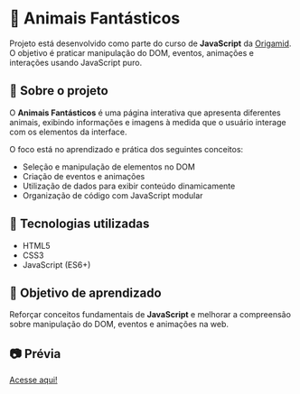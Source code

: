 # 🐾 Animais Fantásticos

Projeto está desenvolvido como parte do curso de **JavaScript** da [Origamid](https://www.origamid.com/).  
O objetivo é praticar manipulação do DOM, eventos, animações e interações usando JavaScript puro.

## 📌 Sobre o projeto

O **Animais Fantásticos** é uma página interativa que apresenta diferentes animais, exibindo informações e imagens à medida que o usuário interage com os elementos da interface.

O foco está no aprendizado e prática dos seguintes conceitos:

- Seleção e manipulação de elementos no DOM
- Criação de eventos e animações
- Utilização de dados para exibir conteúdo dinamicamente
- Organização de código com JavaScript modular

## 🚀 Tecnologias utilizadas

- HTML5
- CSS3
- JavaScript (ES6+)

## 🎯 Objetivo de aprendizado

Reforçar conceitos fundamentais de **JavaScript** e melhorar a compreensão sobre manipulação do DOM, eventos e animações na web.

## 📷 Prévia

[Acesse aqui!](https://roberta-silva.github.io/animais-fantasticos/)
